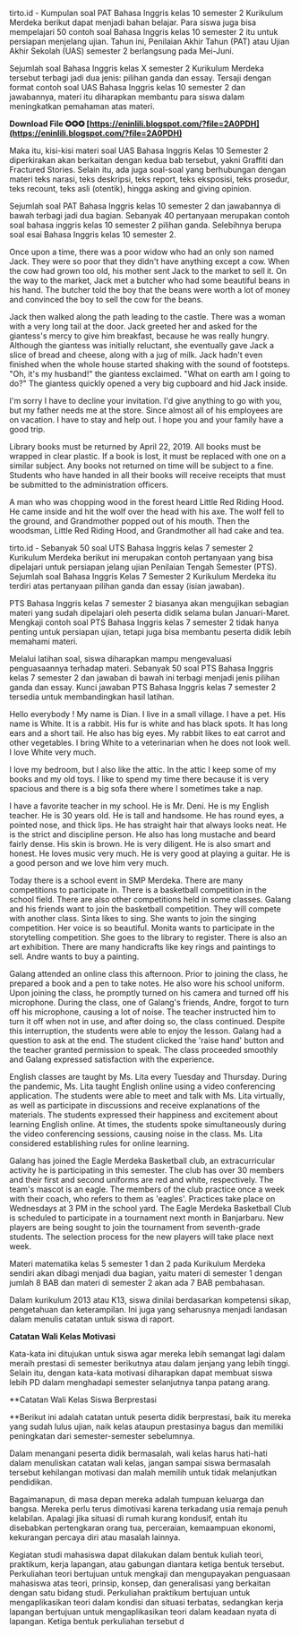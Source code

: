 tirto.id - Kumpulan soal PAT Bahasa Inggris kelas 10 semester 2 Kurikulum Merdeka berikut dapat menjadi bahan belajar. Para siswa juga bisa mempelajari 50 contoh soal Bahasa Inggris kelas 10 semester 2 itu untuk persiapan menjelang ujian. Tahun ini, Penilaian Akhir Tahun (PAT) atau Ujian Akhir Sekolah (UAS) semester 2 berlangsung pada Mei-Juni.
 
Sejumlah soal Bahasa Inggris kelas X semester 2 Kurikulum Merdeka tersebut terbagi jadi dua jenis: pilihan ganda dan essay. Tersaji dengan format contoh soal UAS Bahasa Inggris kelas 10 semester 2 dan jawabannya, materi itu diharapkan membantu para siswa dalam meningkatkan pemahaman atas materi.
 
**Download File ✪✪✪ [https://eninlili.blogspot.com/?file=2A0PDH](https://eninlili.blogspot.com/?file=2A0PDH)**


 
Maka itu, kisi-kisi materi soal UAS Bahasa Inggris Kelas 10 Semester 2 diperkirakan akan berkaitan dengan kedua bab tersebut, yakni Graffiti dan Fractured Stories. Selain itu, ada juga soal-soal yang berhubungan dengan materi teks narasi, teks deskripsi, teks report, teks eksposisi, teks prosedur, teks recount, teks asli (otentik), hingga asking and giving opinion.
 
Sejumlah soal PAT Bahasa Inggris kelas 10 semester 2 dan jawabannya di bawah terbagi jadi dua bagian. Sebanyak 40 pertanyaan merupakan contoh soal bahasa inggris kelas 10 semester 2 pilihan ganda. Selebihnya berupa soal esai Bahasa Inggris kelas 10 semester 2.
 
Once upon a time, there was a poor widow who had an only son named Jack. They were so poor that they didn't have anything except a cow. When the cow had grown too old, his mother sent Jack to the market to sell it. On the way to the market, Jack met a butcher who had some beautiful beans in his hand. The butcher told the boy that the beans were worth a lot of money and convinced the boy to sell the cow for the beans.
 
Jack then walked along the path leading to the castle. There was a woman with a very long tail at the door. Jack greeted her and asked for the giantess's mercy to give him breakfast, because he was really hungry. Although the giantess was initially reluctant, she eventually gave Jack a slice of bread and cheese, along with a jug of milk. Jack hadn't even finished when the whole house started shaking with the sound of footsteps. "Oh, it's my husband!" the giantess exclaimed. "What on earth am I going to do?" The giantess quickly opened a very big cupboard and hid Jack inside.
 
I'm sorry I have to decline your invitation. I'd give anything to go with you, but my father needs me at the store. Since almost all of his employees are on vacation. I have to stay and help out. I hope you and your family have a good trip.
 
Library books must be returned by April 22, 2019. All books must be wrapped in clear plastic. If a book is lost, it must be replaced with one on a similar subject. Any books not returned on time will be subject to a fine. Students who have handed in all their books will receive receipts that must be submitted to the administration officers.
 
A man who was chopping wood in the forest heard Little Red Riding Hood. He came inside and hit the wolf over the head with his axe. The wolf fell to the ground, and Grandmother popped out of his mouth. Then the woodsman, Little Red Riding Hood, and Grandmother all had cake and tea.

tirto.id - Sebanyak 50 soal UTS Bahasa Inggris kelas 7 semester 2 Kurikulum Merdeka berikut ini merupakan contoh pertanyaan yang bisa dipelajari untuk persiapan jelang ujian Penilaian Tengah Semester (PTS). Sejumlah soal Bahasa Inggris Kelas 7 Semester 2 Kurikulum Merdeka itu terdiri atas pertanyaan pilihan ganda dan essay (isian jawaban).
 
PTS Bahasa Inggris kelas 7 semester 2 biasanya akan mengujikan sebagian materi yang sudah dipelajari oleh peserta didik selama bulan Januari-Maret. Mengkaji contoh soal PTS Bahasa Inggris kelas 7 semester 2 tidak hanya penting untuk persiapan ujian, tetapi juga bisa membantu peserta didik lebih memahami materi.
 
Melalui latihan soal, siswa diharapkan mampu mengevaluasi penguasaannya terhadap materi. Sebanyak 50 soal PTS Bahasa Inggris kelas 7 semester 2 dan jawaban di bawah ini terbagi menjadi jenis pilihan ganda dan essay. Kunci jawaban PTS Bahasa Inggris kelas 7 semester 2 tersedia untuk membandingkan hasil latihan.
 
Hello everybody ! My name is Dian. I live in a small village. I have a pet. His name is White. It is a rabbit. His fur is white and has black spots. It has long ears and a short tail. He also has big eyes. My rabbit likes to eat carrot and other vegetables. I bring White to a veterinarian when he does not look well. I love White very much.
 
I love my bedroom, but I also like the attic. In the attic I keep some of my books and my old toys. I like to spend my time there because it is very spacious and there is a big sofa there where I sometimes take a nap.
 
I have a favorite teacher in my school. He is Mr. Deni. He is my English teacher. He is 30 years old. He is tall and handsome. He has round eyes, a pointed nose, and thick lips. He has straight hair that always looks neat. He is the strict and discipline person. He also has long mustache and beard fairly dense. His skin is brown. He is very diligent. He is also smart and honest. He loves music very much. He is very good at playing a guitar. He is a good person and we love him very much.
 
Today there is a school event in SMP Merdeka. There are many competitions to participate in. There is a basketball competition in the school field. There are also other competitions held in some classes. Galang and his friends want to join the basketball competition. They will compete with another class. Sinta likes to sing. She wants to join the singing competition. Her voice is so beautiful. Monita wants to participate in the storytelling competition. She goes to the library to register. There is also an art exhibition. There are many handicrafts like key rings and paintings to sell. Andre wants to buy a painting.
 
Galang attended an online class this afternoon. Prior to joining the class, he prepared a book and a pen to take notes. He also wore his school uniform. Upon joining the class, he promptly turned on his camera and turned off his microphone. During the class, one of Galang's friends, Andre, forgot to turn off his microphone, causing a lot of noise. The teacher instructed him to turn it off when not in use, and after doing so, the class continued. Despite this interruption, the students were able to enjoy the lesson. Galang had a question to ask at the end. The student clicked the 'raise hand' button and the teacher granted permission to speak. The class proceeded smoothly and Galang expressed satisfaction with the experience.
 
English classes are taught by Ms. Lita every Tuesday and Thursday. During the pandemic, Ms. Lita taught English online using a video conferencing application. The students were able to meet and talk with Ms. Lita virtually, as well as participate in discussions and receive explanations of the materials. The students expressed their happiness and excitement about learning English online. At times, the students spoke simultaneously during the video conferencing sessions, causing noise in the class. Ms. Lita considered establishing rules for online learning.
 
Galang has joined the Eagle Merdeka Basketball club, an extracurricular activity he is participating in this semester. The club has over 30 members and their first and second uniforms are red and white, respectively. The team's mascot is an eagle. The members of the club practice once a week with their coach, who refers to them as 'eagles'. Practices take place on Wednesdays at 3 PM in the school yard. The Eagle Merdeka Basketball Club is scheduled to participate in a tournament next month in Banjarbaru. New players are being sought to join the tournament from seventh-grade students. The selection process for the new players will take place next week.
 
Materi matematika kelas 5 semester 1 dan 2 pada Kurikulum Merdeka sendiri akan dibagi menjadi dua bagian, yaitu materi di semester 1 dengan jumlah 8 BAB dan materi di semester 2 akan ada 7 BAB pembahasan.
 
Dalam kurikulum 2013 atau K13, siswa dinilai berdasarkan kompetensi sikap, pengetahuan dan keterampilan. Ini juga yang seharusnya menjadi landasan dalam menulis catatan untuk siswa di raport.

**Catatan Wali Kelas Motivasi**

Kata-kata ini ditujukan untuk siswa agar mereka lebih semangat lagi dalam meraih prestasi di semester berikutnya atau dalam jenjang yang lebih tinggi. Selain itu, dengan kata-kata motivasi diharapkan dapat membuat siswa lebih PD dalam menghadapi semester selanjutnya tanpa patang arang.


 
**Catatan Wali Kelas Siswa Berprestasi

**Berikut ini adalah catatan untuk peserta didik berprestasi, baik itu mereka yang sudah lulus ujian, naik kelas ataupun prestasinya bagus dan memiliki peningkatan dari semester-semester sebelumnya.
 
Dalam menangani peserta didik bermasalah, wali kelas harus hati-hati dalam menuliskan catatan wali kelas, jangan sampai siswa bermasalah tersebut kehilangan motivasi dan malah memilih untuk tidak melanjutkan pendidikan.
 
Bagaimanapun, di masa depan mereka adalah tumpuan keluarga dan bangsa. Mereka perlu terus dimotivasi karena terkadang usia remaja penuh kelabilan. Apalagi jika situasi di rumah kurang kondusif, entah itu disebabkan pertengkaran orang tua, perceraian, kemaampuan ekonomi, kekurangan percaya diri atau masalah lainnya.
 
Kegiatan studi mahasiswa dapat dilakukan dalam bentuk kuliah teori, praktikum, kerja lapangan, atau gabungan diantara ketiga bentuk tersebut. Perkuliahan teori bertujuan untuk mengkaji dan mengupayakan penguasaan mahasiswa atas teori, prinsip, konsep, dan generalisasi yang berkaitan dengan satu bidang studi. Perkuliahan praktikum bertujuan untuk mengaplikasikan teori dalam kondisi dan situasi terbatas, sedangkan kerja lapangan bertujuan untuk mengaplikasikan teori dalam keadaan nyata di lapangan. Ketiga bentuk perkuliahan tersebut d